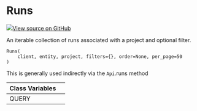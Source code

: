 # Runs

[![](https://www.tensorflow.org/images/GitHub-Mark-32px.png)View source on GitHub](https://www.github.com/wandb/client/tree/7bbc4a4eac8eeb2bf37a62ce519e0de61c67eadf/wandb/apis/public.py#L738-L840)

An iterable collection of runs associated with a project and optional filter.

```text
Runs(
    client, entity, project, filters={}, order=None, per_page=50
)
```

This is generally used indirectly via the `Api`.runs method

| Class Variables |  |
| :--- | :--- |
|  QUERY |  |

